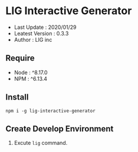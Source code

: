 # LIG Interactive Generator
 
- Last Update : 2020/01/29
- Leatest Version : 0.3.3
- Author : LIG inc
 
## Require 
 
- Node : ^8.17.0
- NPM : ^6.13.4  
 
## Install 
 
``` npm i -g lig-interactive-generator ``` 
 
## Create Develop Environment 

1. Excute ```lig``` command. 